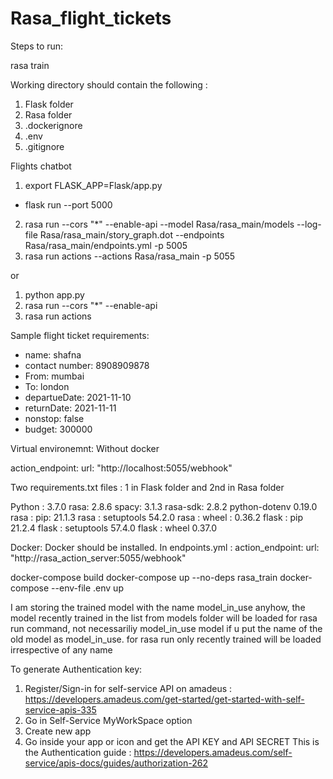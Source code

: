 # Rasa_flight_tickets

Steps to run:

rasa train

Working directory should contain the following :
1. Flask folder
2. Rasa folder
3. .dockerignore
4. .env
5. .gitignore


Flights chatbot

1. export FLASK_APP=Flask/app.py
  - flask run --port 5000
2. rasa run --cors "*" --enable-api --model Rasa/rasa_main/models --log-file Rasa/rasa_main/story_graph.dot --endpoints Rasa/rasa_main/endpoints.yml -p 5005
3. rasa run actions --actions Rasa/rasa_main -p 5055

or

1. python app.py
2. rasa run --cors "*" --enable-api
3. rasa run actions

Sample flight ticket requirements:
- name: shafna
- contact number: 8908909878
- From: mumbai
- To: london
- departueDate: 2021-11-10
- returnDate: 2021-11-11 
- nonstop: false
- budget: 300000


Virtual environemnt: Without docker

action_endpoint:
 url: "http://localhost:5055/webhook"

Two requirements.txt files : 1 in Flask folder and 2nd in Rasa folder

Python : 3.7.0
rasa: 2.8.6
spacy: 3.1.3
rasa-sdk: 2.8.2
python-dotenv 0.19.0
rasa : pip: 21.1.3
rasa : setuptools 54.2.0
rasa : wheel : 0.36.2
flask : pip  21.2.4
flask : setuptools 57.4.0
flask : wheel 0.37.0



Docker:
Docker should be installed.
In endpoints.yml :
action_endpoint:
 url: "http://rasa_action_server:5055/webhook"

docker-compose build
docker-compose up --no-deps rasa_train
docker-compose --env-file .env up

I am storing the trained model with the name model_in_use
anyhow, the model recently trained in the list from models folder will be loaded for rasa run command, not necessariliy model_in_use model if u put the name of the old model as model_in_use. for rasa run only recently trained will be loaded irrespective of any name


To generate Authentication key:
1. Register/Sign-in for self-service API on amadeus : https://developers.amadeus.com/get-started/get-started-with-self-service-apis-335
2. Go in Self-Service MyWorkSpace option
3. Create new app
4. Go inside your app or icon and get the API KEY and API SECRET
This is the Authentication guide : https://developers.amadeus.com/self-service/apis-docs/guides/authorization-262

